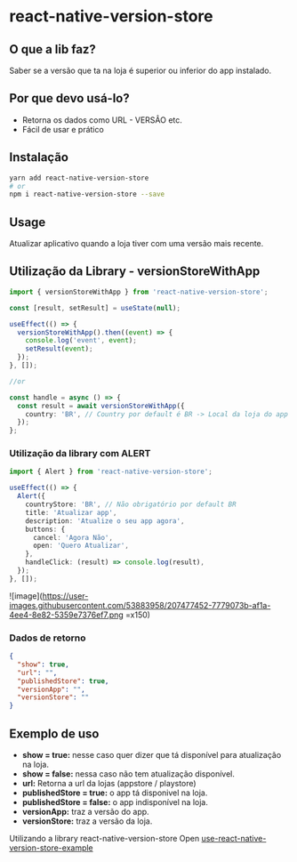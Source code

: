# react-native-version-store

## O que a lib faz?

Saber se a versão que ta na loja é superior ou inferior do app instalado.

## Por que devo usá-lo?

- Retorna os dados como URL - VERSÂO etc.
- Fácil de usar e prático

## Instalação

```bash
yarn add react-native-version-store
# or
npm i react-native-version-store --save
```

## Usage

Atualizar aplicativo quando a loja tiver com uma versão mais recente.

## Utilização da Library - versionStoreWithApp

```ts
import { versionStoreWithApp } from 'react-native-version-store';

const [result, setResult] = useState(null);

useEffect(() => {
  versionStoreWithApp().then((event) => {
    console.log('event', event);
    setResult(event);
  });
}, []);

//or

const handle = async () => {
  const result = await versionStoreWithApp({
    country: 'BR', // Country por default é BR -> Local da loja do app
  });
};
```

### Utilização da library com ALERT

```ts
import { Alert } from 'react-native-version-store';

useEffect(() => {
  Alert({
    countryStore: 'BR', // Não obrigatório por default BR
    title: 'Atualizar app',
    description: 'Atualize o seu app agora',
    buttons: {
      cancel: 'Agora Não',
      open: 'Quero Atualizar',
    },
    handleClick: (result) => console.log(result),
  });
}, []);
```
![image](https://user-images.githubusercontent.com/53883958/207477452-7779073b-af1a-4ee4-8e82-5359e7376ef7.png =x150)


### Dados de retorno

```json
{
  "show": true,
  "url": "",
  "publishedStore": true,
  "versionApp": "",
  "versionStore": ""
}
```

## Exemplo de uso

- **show = true:** nesse caso quer dizer que tá disponível para atualização na loja.
- **show = false:** nessa caso não tem atualização disponível.
- **url:** Retorna a url da lojas (appstore / playstore)
- **publishedStore = true:** o app tá disponivel na loja.
- **publishedStore = false:** o app indisponível na loja.
- **versionApp:** traz a versão do app.
- **versionStore:** traz a versão da loja.

Utilizando a library react-native-version-store
Open [use-react-native-version-store-example](https://github.com/fabionmoraes/native-version-store)
